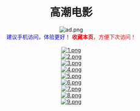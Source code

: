  <div align="center">
  <h1>高潮电影</h1>
 </div>
 <div align="center"><img src="https://i.loli.net/2019/05/23/5ce64153084de90374.png" alt="ad.png" title="ad.png" /></font>
<div align="center"><font color=blue>建议手机访问，体验更好！</font>
<font color="red"><b>收藏本页</b>，方便下次访问！</font></div>
<br>
<div align="center">
<a href="https://www.mp41.xyz" rel="external nofollow noopener" target="_blank"><img src="https://i.loli.net/2019/05/22/5ce4ffc248efa22013.png" alt="1.png" title="1.png" /></a><br>
<a href="https://www.mp42.xyz" rel="external nofollow noopener" target="_blank"><img src="https://i.loli.net/2019/05/22/5ce4ffc25c43e51541.png" alt="2.png" title="2.png" /></a><br>
<a href="https://www.mp43.xyz" rel="external nofollow noopener" target="_blank"><img src="https://i.loli.net/2019/05/22/5ce4ffc25c19d87864.png" alt="3.png" title="3.png" /></a><br>
<a href="https://www.mp44.xyz" rel="external nofollow noopener" target="_blank"><img src="https://i.loli.net/2019/05/22/5ce4ffc25c44824886.png" alt="4.png" title="4.png" /></a><br>
<a href="https://www.mp45.xyz" rel="external nofollow noopener" target="_blank"><img src="https://i.loli.net/2019/05/22/5ce4ffc26187710224.png" alt="5.png" title="5.png" /></a><br>
<a href="https://www.mp46.xyz" rel="external nofollow noopener" target="_blank"><img src="https://i.loli.net/2019/05/22/5ce4ffc2657de61754.png" alt="6.png" title="6.png" /></a><br>
<a href="https://www.mp47.xyz" rel="external nofollow noopener" target="_blank"><img src="https://i.loli.net/2019/05/22/5ce4ffc265cda24801.png" alt="7.png" title="7.png" /></a><br>
<a href="https://www.mp48.xyz" rel="external nofollow noopener" target="_blank"><img src="https://i.loli.net/2019/05/22/5ce4ffc265c6f62299.png" alt="8.png" title="8.png" /></a><br>
<a href="https://www.mp49.xyz" rel="external nofollow noopener" target="_blank"><img src="https://i.loli.net/2019/05/22/5ce4ffc275df618062.png" alt="9.png" title="9.png" /></a><br>
</div>

